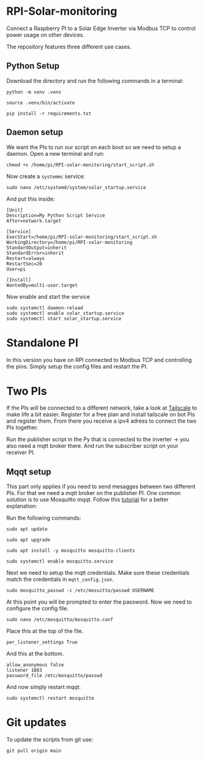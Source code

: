 # RPI-Solar-monitoring

Connect a Raspberry PI to a Solar Edge Inverter via Modbus TCP to control power usage on other devices.

The repository features three different use cases.

## Python Setup

Download the directory and run the following commands in a terminal:
```
python -m venv .venv

source .venv/bin/activate

pip install -r requirements.txt
```

## Daemon setup

We want the PIs to run our script on each boot so we need to setup a daemon. 
Open a new terminal and run:
```
chmod +x /home/pi/RPI-solar-monitoring/start_script.sh
```

Now create a `systemmc` service:

```
sudo nano /etc/systemd/system/solar_startup.service
```
And put this inside:
```
[Unit]
Description=My Python Script Service
After=network.target

[Service]
ExecStart=/home/pi/RPI-solar-monitoring/start_script.sh
WorkingDirectory=/home/pi/RPI-solar-monitoring
StandardOutput=inherit
StandardError=inherit
Restart=always
RestartSec=20
User=pi

[Install]
WantedBy=multi-user.target
```

Now enable and start the service
```
sudo systemctl daemon-reload
sudo systemctl enable solar_startup.service
sudo systemctl start solar_startup.service
```

# Standalone PI

In this version you have on RPI connected to Modbus TCP and controlling the pins. Simply setup the config files and restart the PI.

# Two PIs

If the PIs will be connected to a different network, take a look at <a href="https://tailscale.com/">Tailscale</a> to make life a bit easier. Register for a free plan and install tailscale on bot PIs and register them. From there you receive a ipv4 adress to connect the two PIs together.

Run the publisher script in the Py that is connected to the inverter -> you also need a mqtt broker there. And run the subscriber script on your receiver PI.

## Mqqt setup

This part only applies if you need to send mesagges between two different PIs. For that we need a mqtt broker on the publisher PI. One common solution is to use Mosquitto mqqt. Follow this <a href="https://randomnerdtutorials.com/how-to-install-mosquitto-broker-on-raspberry-pi/">tutorial</a> for a better explanation:

Run the following commands:

```
sudo apt update

sudo apt upgrade

sudo apt install -y mosquitto mosquitto-clients

sudo systemctl enable mosquitto.service
```

Next we need to setup the mqtt credentials. Make sure these credentials match the credentials in `mqtt_config.json`.

```
sudo mosquitto_passwd -c /etc/mosuitto/passwd USERNAME
```

At this point you will be prompted to enter the password. Now we need to configure the config file.

```
sudo nano /etc/mosquitto/mosquitto.conf
```

Place this at the top of the file.
```
per_listener_settings True
```
And this at the bottom.
```
allow_anonymous false
listener 1883
password_file /etc/mosquitto/passwd
```
And now simply restart mqqt:
```
sudo systemctl restart mosquitto
```

# Git updates
To update the scripts from git use:
```
git pull origin main
```
